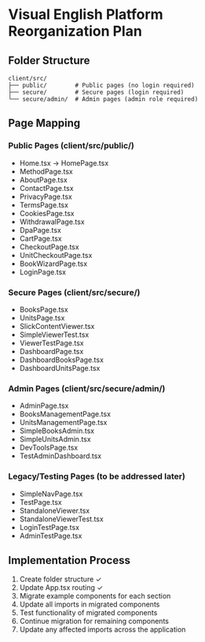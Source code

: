 # Visual English Platform Reorganization Plan

## Folder Structure

```
client/src/
├── public/        # Public pages (no login required)
├── secure/        # Secure pages (login required)
└── secure/admin/  # Admin pages (admin role required)
```

## Page Mapping

### Public Pages (client/src/public/)
- Home.tsx → HomePage.tsx
- MethodPage.tsx
- AboutPage.tsx
- ContactPage.tsx
- PrivacyPage.tsx
- TermsPage.tsx
- CookiesPage.tsx
- WithdrawalPage.tsx
- DpaPage.tsx
- CartPage.tsx
- CheckoutPage.tsx
- UnitCheckoutPage.tsx
- BookWizardPage.tsx
- LoginPage.tsx

### Secure Pages (client/src/secure/)
- BooksPage.tsx
- UnitsPage.tsx
- SlickContentViewer.tsx
- SimpleViewerTest.tsx
- ViewerTestPage.tsx
- DashboardPage.tsx
- DashboardBooksPage.tsx
- DashboardUnitsPage.tsx

### Admin Pages (client/src/secure/admin/)
- AdminPage.tsx
- BooksManagementPage.tsx
- UnitsManagementPage.tsx
- SimpleBooksAdmin.tsx
- SimpleUnitsAdmin.tsx
- DevToolsPage.tsx
- TestAdminDashboard.tsx

### Legacy/Testing Pages (to be addressed later)
- SimpleNavPage.tsx
- TestPage.tsx
- StandaloneViewer.tsx
- StandaloneViewerTest.tsx
- LoginTestPage.tsx
- AdminTestPage.tsx

## Implementation Process

1. Create folder structure ✓
2. Update App.tsx routing ✓ 
3. Migrate example components for each section
4. Update all imports in migrated components
5. Test functionality of migrated components
6. Continue migration for remaining components
7. Update any affected imports across the application